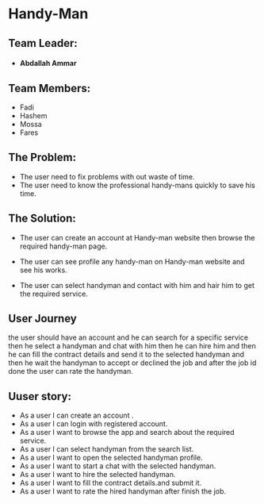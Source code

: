 # Handy-Man

## Team Leader: 
  * #### Abdallah Ammar

## Team Members:
 * Fadi
 * Hashem
 * Mossa
 * Fares


## The Problem:
  * The user need to fix problems with out waste of time.
  * The user need to know the professional handy-mans quickly to save his time.

## The Solution:
   * The user can create an account at Handy-man website then browse the required handy-man page.

  * The user can see profile any handy-man on Handy-man website and see his works.

  * The user can select handyman and contact with him and hair him to get the required service.

## User Journey 
the user should have an account and he can search for a specific service then he select a handyman and chat with him then he can hire him and then he can fill the contract details and send it to the selected handyman and then he wait the handyman to accept or declined the job and after the job id done the user can rate the handyman.



## Uuser story:
* As a user I can create an account .
* As a user I can login with registered account.
* As a user I want to browse the app and search about the required service.
* As a user I can select handyman from the search list.
* As a user I want to open the selected handyman profile.
* As a user I want to start a chat with the selected handyman.
* As a user I want to hire the selected handyman.
* As a user I want to fill the contract details.and submit it.
* As a user I want to rate the hired handyman after finish the job.
